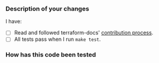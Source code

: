 <!--
Thank you for helping to improve terraform-docs!

Please read through https://git.io/JtEzg if this is your first time opening a
terraform-docs pull request. Find us in https://slack.terraform-docs.io/messages/dev if
you need any help contributing.
-->

### Description of your changes

<!--
Briefly describe what this pull request does. Be sure to direct your reviewers'
attention to anything that needs special consideration.

We love pull requests that resolve an open terraform-docs issue. If yours does, you
can uncomment the below line to indicate which issue your PR fixes, for example
"Fixes #500":
-->

<!-- Fixes # -->

I have:

- [ ] Read and followed terraform-docs' [contribution process].
- [ ] All tests pass when I run `make test`.

### How has this code been tested

<!--
Before reviewers can be confident in the correctness of this pull request, it
needs to tested and shown to be correct. Briefly describe the testing that has
already been done or which is planned for this change.
-->

[contribution process]: https://git.io/JtEzg
